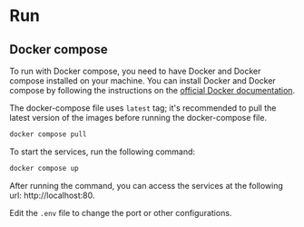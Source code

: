 # Run 


## Docker compose
To run  with Docker compose, you need to have Docker and Docker compose installed on your machine. You can install Docker and Docker compose by following the instructions on the [official Docker documentation](https://docs.docker.com/get-docker/).

The docker-compose file uses `latest` tag; it's recommended to pull the latest version of the images before running the docker-compose file.

```bash
docker compose pull
```

To start the  services, run the following command:

```bash
docker compose up
```

After running the command, you can access the  services at the following url: http://localhost:80.

Edit the `.env` file to change the port or other configurations.
